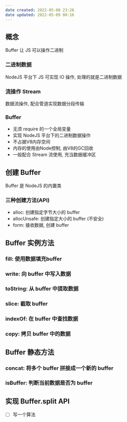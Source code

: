 ```yaml
---
date created: 2022-05-08 23:28
date updated: 2022-05-09 00:16
---
```


## 概念

Buffer 让 JS 可以操作二进制

### 二进制数据

NodeJS 平台下 JS 可实现 IO 操作, 处理的就是二进制数据

### 流操作 Stream

数据流操作, 配合管道实现数据分段传输

### Buffer

- 无须 require 的一个全局变量
- 实现 NodeJS 平台下的二进制数据操作
- 不占据V8内存空间
- 内存的使用由Node控制, 由V8的GC回收
- 一般配合 Stream 流使用, 充当数据缓冲区

## 创建 Buffer

Buffer 是 NodeJS 的内置类

### 三种创建方法(API)

- alloc: 创建指定字节大小的 buffer
- allocUnsafe: 创建指定大小的 buffer (不安全)
- form: 接收数据, 创建 buffer

## Buffer 实例方法

### fill: 使用数据填充buffer

### write: 向 buffer 中写入数据

### toString: 从 buffer 中提取数据

### slice: 截取 buffer

### indexOf: 在 buffer 中查找数据

### copy: 拷贝 buffer 中的数据

## Buffer 静态方法

### concat: 将多个 buffer 拼接成一个新的 buffer

### isBuffer: 判断当前数据是否为 buffer

## 实现 Buffer.split API
- [ ] 写一个算法